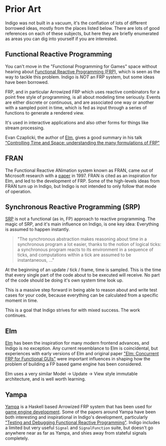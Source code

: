 # Prior Art

Indigo was not built in a vacuum, it's the conflation of lots of different borrowed ideas, mostly from the places listed below. There are lots of good references on each of these subjects, but here they are briefly enumerated as areas you can dig into yourself if you are interested.

## Functional Reactive Programming

You can't move in the "Functional Programming for Games" space without hearing about [Functional Reactive Programming (FRP)](https://en.wikipedia.org/wiki/Functional_reactive_programming), which is seen as the way to tackle this problem. Indigo is _NOT_ an FRP system, but some ideas have been borrowed.

FRP, and in particular Arrowized FRP which uses reactive combinators for a point free style of programming, is all about modeling time seriously. Events are either discrete or continuous, and are associated one way or another with a sampled point in time, which is fed as input through a series of functions to generate a rendered view.

It's used in interactive applications and also other forms for things like stream processing.

Evan Czaplicki, the author of [Elm](https://elm-lang.org/), gives a good summary in his talk ["Controlling Time and Space: understanding the many formulations of FRP"](https://www.youtube.com/watch?v=Agu6jipKfYw)

## FRAN

The Functional Reactive ANimation system known as FRAN, came out of Microsoft research with a [paper](http://conal.net/papers/icfp97/) in 1997. FRAN is cited as an inspiration for Elm, and led to the development of FRP. Some of the high-levels ideas from FRAN turn up in Indigo, but Indigo is not intended to only follow that mode of operation.

## Synchronous Reactive Programming (SRP)

[SRP](https://en.wikipedia.org/wiki/Synchronous_programming_language) is not a functional (as in, FP) approach to reactive programming. The magic of SRP, and it's main influence on Indigo, is one key idea: Everything is assumed to happen instantly.

> "The synchronous abstraction makes reasoning about time in a synchronous program a lot easier, thanks to the notion of logical ticks: a synchronous program reacts to its environment in a sequence of ticks, and computations within a tick are assumed to be instantaneous, ..."

At the beginning of an update / tick / frame, time is sampled. This is the time that every single part of the code about to be executed will receive. No part of the code should be doing it's own system time look up.

This is a massive step forward in being able to reason about and write test cases for your code, because everything can be calculated from a specific moment in time.

This is a goal that Indigo strives for with mixed success. The work continues.

## Elm

[Elm](https://elm-lang.org/) has been the inspiration for many modern frontend advances, and Indigo is no exception. Any current resemblance to Elm is coincidental, but experiences with early versions of Elm and original paper ["Elm: Concurrent FRP for Functional GUIs"](https://elm-lang.org/assets/papers/concurrent-frp.pdf) were important influences in shaping how the problem of building a FP based game engine has been considered.

Elm uses a very similar Model -> Update -> View style immutable architecture, and is well worth learning.

## Yampa

[Yampa](https://wiki.haskell.org/Yampa) is a Haskell based Arrowized FRP system that has been used for [game engine development](https://wiki.haskell.org/Yampa/game_engine). Some of the papers around Yampa have been both interesting and inspirational in Indigo's development, particularly ["Testing and Debugging Functional Reactive Programming"](http://www.cs.nott.ac.uk/~psxip1/papers/2017-ICFP-Perez-Nilsson-TestingAndDebuggingFRP-latest.pdf). Indigo includes a limited but very useful `Signal` and `SignalFunction` suite, but doesn't go anywhere near as far as Yampa, and shies away from stateful signals completely.
